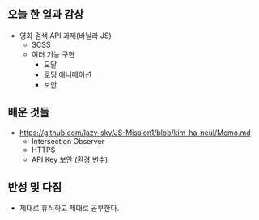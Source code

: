 ## 오늘 한 일과 감상
- 영화 검색 API 과제(바닐라 JS)
  - SCSS
  - 여러 기능 구현
    - 모달
    - 로딩 애니메이션
    - 보안

## 배운 것들
- https://github.com/lazy-sky/JS-Mission1/blob/kim-ha-neul/Memo.md
  - Intersection Observer
  - HTTPS
  - API Key 보안 (환경 변수)

## 반성 및 다짐

- 제대로 휴식하고 제대로 공부한다.
